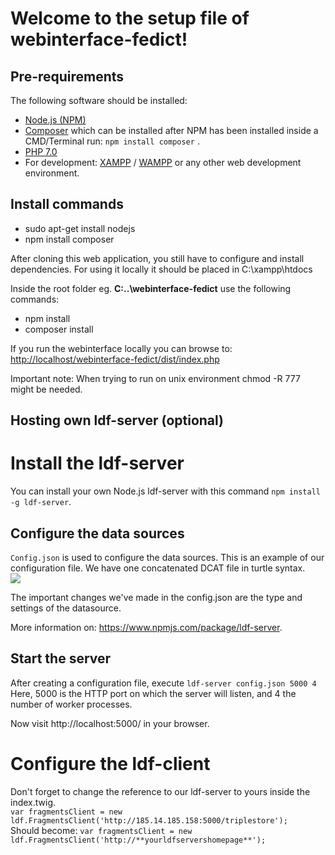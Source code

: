 # Welcome to the setup file of webinterface-fedict!

## Pre-requirements

The following software should be installed: 
* [Node.js (NPM)](https://nodejs.org/en/)
* [Composer](https://www.npmjs.com/package/composer) which can be installed after NPM has been installed
inside a CMD/Terminal run: ``npm install composer`` .
* [PHP 7.0](http://php.net/)
* For development: [XAMPP](https://www.apachefriends.org/index.html) / [WAMPP](http://www.wampserver.com/en/) or any other web development environment.

## Install commands
* sudo apt-get install nodejs
* npm install composer


After cloning this web application, you still have to configure and install dependencies.
For using it locally it should be placed in C:\xampp\htdocs

Inside the root folder eg. **C:\..\webinterface-fedict** use the following commands:
* npm install
* composer install

If you run the webinterface locally you can browse to: 
[http://localhost/webinterface-fedict/dist/index.php](http://localhost/webinterface-fedict/dist/index.php)

Important note: When trying to run on unix environment chmod -R 777 might be needed.

## Hosting own ldf-server (optional)

# Install the ldf-server

You can install your own Node.js ldf-server with this command ``npm install -g ldf-server``.
 
## Configure the data sources

``Config.json`` is used to configure the data sources.
This is an example of our configuration file.
We have one concatenated DCAT file in turtle syntax.  
![](https://s31.postimg.org/oh8clpfwb/screenshot_datasource.png)

The important changes we've made in the config.json are the type and settings of the datasource.  

More information on: https://www.npmjs.com/package/ldf-server.

## Start the server

After creating a configuration file, execute ``ldf-server config.json 5000 4 ``
Here, 5000 is the HTTP port on which the server will listen, and 4 the number of worker processes.

Now visit http://localhost:5000/ in your browser.

# Configure the ldf-client

Don't forget to change the reference to our ldf-server to yours inside the index.twig.   
`var fragmentsClient = new ldf.FragmentsClient('http://185.14.185.158:5000/triplestore');`   
Should become: `var fragmentsClient = new ldf.FragmentsClient('http://**yourldfservershomepage**');`



